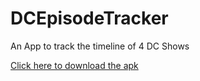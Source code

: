 # DCEpisodeTracker
An App to track the timeline of 4 DC Shows

[Click here to download the apk](kaspersiig.dk/apps/episodeTracker.apk)
